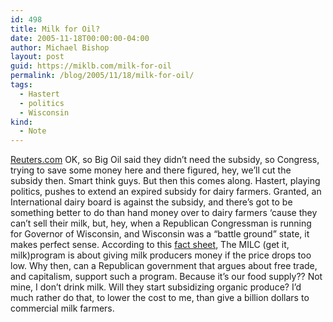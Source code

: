 ```yaml
---
id: 498
title: Milk for Oil?
date: 2005-11-18T00:00:00-04:00
author: Michael Bishop
layout: post
guid: https://miklb.com/milk-for-oil
permalink: /blog/2005/11/18/milk-for-oil/
tags:
  - Hastert
  - politics
  - Wisconsin
kind:
  - Note
---
```

<p><a href="http://go.reuters.com/newsArticle.jhtml?type=politicsNews&storyID=10335070&src=rss/ElectionCoverage">Reuters.com</a>
OK, so Big Oil said they didn’t need the subsidy, so Congress, trying to save some money here and there figured, hey, we’ll cut the subsidy then.  Smart think guys.  But then this comes along.  Hastert, playing politics, pushes to extend an expired subsidy for dairy farmers.  Granted, an International dairy board is against the subsidy, and there’s got to be something better to do than hand money over to dairy farmers ‘cause they can’t sell their milk, but, hey, when a Republican Congressman is running for Governor of Wisconsin, and Wisconsin was a “battle ground” state, it makes perfect sense.  According to this <a href="http://www.fsa.usda.gov/pas/publications/facts/html/milc02.htm">fact sheet</a>, The MILC (get it, milk)program is about giving milk producers money if the price drops too low.  Why then, can a Republican government that argues about free trade, and capitalism, support such a program.  Because it’s our food supply??  Not mine, I don’t drink milk.  Will they start subsidizing organic produce?  I’d much rather do that, to lower the cost to me, than give a billion dollars to commercial milk farmers.</p>